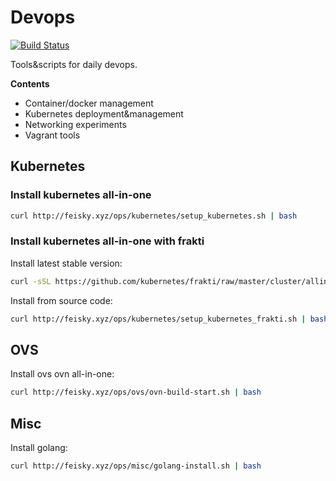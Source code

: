 # Devops

[![Build Status](https://travis-ci.org/feiskyer/ops.svg?branch=master)](https://travis-ci.org/feiskyer/ops) 

Tools&scripts for daily devops.

**Contents**

- Container/docker management
- Kubernetes deployment&management
- Networking experiments
- Vagrant tools

## Kubernetes

### Install kubernetes all-in-one

```sh
curl http://feisky.xyz/ops/kubernetes/setup_kubernetes.sh | bash
```

### Install kubernetes all-in-one with frakti

Install latest stable version:

```sh
curl -sSL https://github.com/kubernetes/frakti/raw/master/cluster/allinone.sh | bash
```

Install from source code:
 
```sh
curl http://feisky.xyz/ops/kubernetes/setup_kubernetes_frakti.sh | bash
```

## OVS

Install ovs ovn all-in-one:

```sh
curl http://feisky.xyz/ops/ovs/ovn-build-start.sh | bash
```

## Misc

Install golang:

```sh
curl http://feisky.xyz/ops/misc/golang-install.sh | bash
```

